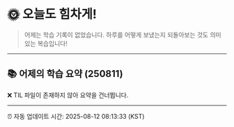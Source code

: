 # 🌞 오늘도 힘차게!

> 어제는 학습 기록이 없었습니다. 하루를 어떻게 보냈는지 되돌아보는 것도 의미 있는 복습입니다!

---

## 📚 어제의 학습 요약 (250811)

❌ TIL 파일이 존재하지 않아 요약을 건너뜁니다.

---

⏰ 자동 업데이트 시간: 2025-08-12 08:13:33 (KST)
